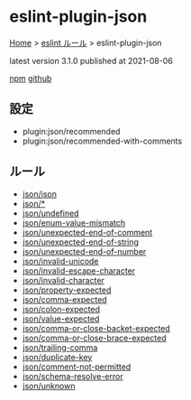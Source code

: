 # eslint-plugin-json

[Home](../../index.md) >
[eslint ルール](../index.md) >
eslint-plugin-json

latest version 3.1.0 published at 2021-08-06

[npm](https://www.npmjs.com/package/eslint-plugin-json)
[github](https://github.com/azeemba/eslint-plugin-json)

## 設定

- plugin:json/recommended
- plugin:json/recommended-with-comments

## ルール

- [json/json](./json/json.md)
- [json/\*](./json/*.md)
- [json/undefined](./json/undefined.md)
- [json/enum-value-mismatch](./json/enum-value-mismatch.md)
- [json/unexpected-end-of-comment](./json/unexpected-end-of-comment.md)
- [json/unexpected-end-of-string](./json/unexpected-end-of-string.md)
- [json/unexpected-end-of-number](./json/unexpected-end-of-number.md)
- [json/invalid-unicode](./json/invalid-unicode.md)
- [json/invalid-escape-character](./json/invalid-escape-character.md)
- [json/invalid-character](./json/invalid-character.md)
- [json/property-expected](./json/property-expected.md)
- [json/comma-expected](./json/comma-expected.md)
- [json/colon-expected](./json/colon-expected.md)
- [json/value-expected](./json/value-expected.md)
- [json/comma-or-close-backet-expected](./json/comma-or-close-backet-expected.md)
- [json/comma-or-close-brace-expected](./json/comma-or-close-brace-expected.md)
- [json/trailing-comma](./json/trailing-comma.md)
- [json/duplicate-key](./json/duplicate-key.md)
- [json/comment-not-permitted](./json/comment-not-permitted.md)
- [json/schema-resolve-error](./json/schema-resolve-error.md)
- [json/unknown](./json/unknown.md)
